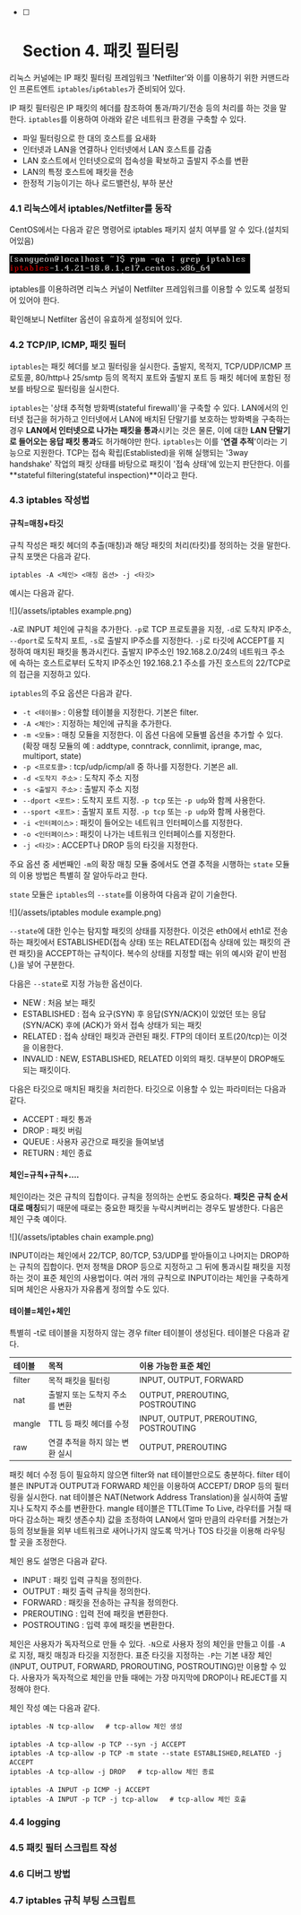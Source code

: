 * [ ] # Section 4. 패킷 필터링

리눅스 커널에는 IP 패킷 필터링 프레임워크 'Netfilter'와 이를 이용하기 위한 커맨드라인 프론트엔트 `iptables`/`ip6tables`가 준비되어 있다.

IP 패킷 필터링은 IP 패킷의 헤더를 참조하여 통과/파기/전송 등의 처리를 하는 것을 말한다. `iptables`를 이용하여 아래와 같은 네트워크 환경을 구축할 수 있다.

* 파일 필터링으로 한 대의 호스트를 요새화
* 인터넷과 LAN을 연결하나 인터넷에서 LAN 호스트를 감춤
* LAN 호스트에서 인터넷으로의 접속성을 확보하고 출발지 주소를 변환
* LAN의 특정 호스트에 패킷을 전송
* 한정적 기능이기는 하나 로드밸런싱, 부하 분산

### 4.1 리눅스에서 iptables/Netfilter를 동작

CentOS에서는 다음과 같은 명령어로 iptables 패키지 설치 여부를 알 수 있다.\(설치되어있음\)

![](/assets/iptables.png)

iptables를 이용하려면 리눅스 커널이 Netfilter 프레임워크를 이용할 수 있도록 설정되어 있어야 한다.

확인해보니 Netfilter 옵션이 유효하게 설정되어 있다.

### 4.2 TCP/IP, ICMP, 패킷 필터

`iptables`는 패킷 헤더를 보고 필터링을 실시한다. 출발지, 목적지, TCP/UDP/ICMP 프로토콜, 80/http나 25/smtp 등의 목적지 포트와 출발지 포트 등 패킷 헤더에 포함된 정보를 바탕으로 필터링을 실시한다.

`iptables`는 '상태 추적형 방화벽\(stateful firewall\)'을 구축할 수 있다. LAN에서의 인터넷 접근을 허가하고 인터넷에서 LAN에 배치된 단말기를 보호하는 방화벽을 구축하는 경우 **LAN에서 인터넷으로 나가는 패킷을 통과**시키는 것은 물론, 이에 대한 **LAN 단말기로 들어오는 응답 패킷 통과**도 허가해야만 한다. `iptables`는 이를 '**연결 추적**'이라는 기능으로 지원한다. TCP는 접속 확립\(Establisted\)을 위해 실행되는 '3way handshake' 작업의 패킷 상태를 바탕으로 패킷이 '접속 상태'에 있는지 판단한다. 이를 **stateful filtering\(stateful inspection\)**이라고 한다.

### 4.3 iptables 작성법

#### 규칙=매칭+타깃

규칙 작성은 패킷 헤더의 추출\(매칭\)과 해당 패킷의 처리\(타킷\)를 정의하는 것을 말한다. 규칙 포맷은 다음과 같다.

```
iptables -A <체인> <매칭 옵션> -j <타깃>
```

예시는 다음과 같다.

![](/assets/iptables example.png)

`-A`로 INPUT 체인에 규칙을 추가한다. `-p`로 TCP 프로토콜을 지정, `-d`로 도착지 IP주소, `--dport`로 도착지 포트, `-s`로 출발지 IP주소를 지정한다. `-j`로 타깃에 ACCEPT를 지정하여 매치된 패킷을 통과시킨다. 출발지 IP주소인 192.168.2.0/24의 네트워크 주소에 속하는 호스트로부터 도착지 IP주소인 192.168.2.1 주소를 가진 호스트의 22/TCP로의 접근을 지정하고 있다.

`iptables`의 주요 옵션은 다음과 같다.

* `-t <테이블>` : 이용할 테이블을 지정한다. 기본은 filter.
* `-A <체인>` : 지정하는 체인에 규칙을 추가한다.
* `-m <모듈>` : 매칭 모듈을 지정한다. 이 옵션 다음에 모듈별 옵션을 추가할 수 있다.\(확장 매칭 모듈의 예 : addtype, conntrack, connlimit, iprange, mac, multiport, state\)
* `-p <프로토콜>` : tcp/udp/icmp/all 중 하나를 지정한다. 기본은 all.
* `-d <도착지 주소>` : 도착지 주소 지정
* `-s <출발지 주소>` : 출발지 주소 지정
* `--dport <포트>` : 도착지 포트 지정. `-p tcp` 또는 `-p udp`와 함께 사용한다.
* `--sport <포트>` : 출발지 포트 지정. `-p tcp` 또는 `-p udp`와 함께 사용한다.
* `-i <인터페이스>` : 패킷이 들어오는 네트워크 인터페이스를 지정한다.
* `-o <인터페이스>` : 패킷이 나가는 네트워크 인터페이스를 지정한다.
* `-j <타깃>` : ACCEPT나 DROP 등의 타깃을 지정한다.

주요 옵션 중 세번째인 `-m`의 확장 매칭 모듈 중에서도 연결 추적을 시행하는 `state` 모듈의 이용 방법은 특별히 잘 알아두라고 한다.

`state` 모듈은 `iptables`의 `--state`를 이용하여 다음과 같이 기술한다.

![](/assets/iptables module example.png)

`--state`에 대한 인수는 탐지할 패킷의 상태를 지정한다. 이것은 eth0에서 eth1로 전송하는 패킷에서 ESTABLISHED\(접속 상태\) 또는 RELATED\(접속 상태에 있는 패킷의 관련 패킷\)을 ACCEPT하는 규칙이다. 복수의 상태를 지정할 때는 위의 예시와 같이 반점\(,\)을 넣어 구분한다.

다음은 `--state`로 지정 가능한 옵션이다.

* NEW : 처음 보는 패킷
* ESTABLISHED : 접속 요구\(SYN\) 후 응답\(SYN/ACK\)이 있었던 또는 응답\(SYN/ACK\) 후에 \(ACK\)가 와서 접속 상태가 되는 패킷
* RELATED : 접속 상태인 패킷과 관련된 패킷. FTP의 데이터 포트\(20/tcp\)는 이것을 이용한다.
* INVALID : NEW, ESTABLISHED, RELATED 이외의 패킷. 대부분이 DROP해도 되는 패킷이다.

다음은 타깃으로 매치된 패킷을 처리한다. 타깃으로 이용할 수 있는 파라미터는 다음과 같다.

* ACCEPT : 패킷 통과
* DROP : 패킷 버림
* QUEUE : 사용자 공간으로 패킷을 들여보냄
* RETURN : 체인 종료

#### 체인=규칙+규칙+....

체인이라는 것은 규칙의 집합이다. 규칙을 정의하는 순번도 중요하다. **패킷은 규칙 순서대로 매칭**되기 때문에 때로는 중요한 패킷을 누락시켜버리는 경우도 발생한다. 다음은 체인 구축 예이다.

![](/assets/iptables chain example.png)

INPUT이라는 체인에서 22/TCP, 80/TCP, 53/UDP를 받아들이고 나머지는 DROP하는 규칙의 집합이다. 먼저 정책을 DROP 등으로 지정하고 그 뒤에 통과시킬 패킷을 지정하는 것이 표준 체인의 사용법이다. 여러 개의 규칙으로 INPUT이라는 체인을 구축하게 되며 체인은 사용자가 자유롭게 정의할 수도 있다.

#### 테이블=체인+체인

특별히 -t로 테이블을 지정하지 않는 경우 filter 테이블이 생성된다. 테이블은 다음과 같다.

| 테이블 | 목적 | 이용 가능한 표준 체인 |
| :--- | :--- | :--- |
| filter | 목적 패킷을 필터링 | INPUT, OUTPUT, FORWARD |
| nat | 출발지 또는 도착지 주소를 변환 | OUTPUT, PREROUTING, POSTROUTING |
| mangle | TTL 등 패킷 헤더를 수정 | INPUT, OUTPUT, PREROUTING, POSTROUTING |
| raw | 연결 추적을 하지 않는 변환 실시 | OUTPUT, PREROUTING |

패킷 헤더 수정 등이 필요하지 않으면 filter와 nat 테이블만으로도 충분하다. filter 테이블은 INPUT과 OUTPUT과 FORWARD 체인을 이용하여 ACCEPT/ DROP 등의 필터링을 실시한다. nat 테이블은 NAT\(Network Address Translation\)을 실시하여 출발지나 도착지 주소를 변환한다. mangle 테이블은 TTL\(Time To Live, 라우터를 거칠 때마다 감소하는 패킷 생존수치\) 값을 조정하여 LAN에서 얼마 만큼의 라우터를 거쳤는가 등의 정보들을 외부 네트워크로 새어나가지 않도록 막거나 TOS 타깃을 이용해 라우팅할 곳을 조정한다.

체인 용도 설명은 다음과 같다.

* INPUT : 패킷 입력 규칙을 정의한다.
* OUTPUT : 패킷 출력 규칙을 정의한다.
* FORWARD : 패킷을 전송하는 규칙을 정의한다.
* PREROUTING : 입력 전에 패킷을 변환한다.
* POSTROUTING : 입력 후에 패킷을 변환한다.

체인은 사용자가 독자적으로 만들 수 있다. `-N`으로 사용자 정의 체인을 만들고 이를 `-A`로 지정, 패킷 매칭과 타깃을 지정한다. 표준 타깃을 지정하는 `-P`는 기본 내장 체인\(INPUT, OUTPUT, FORWARD, PROROUTING, POSTROUTING\)만 이용할 수 있다. 사용자가 독자적으로 체인을 만들 때에는 가장 마지막에 DROP이나 REJECT를 지정해야 한다.

체인 작성 예는 다음과 같다.

```
iptables -N tcp-allow   # tcp-allow 체인 생성

iptables -A tcp-allow -p TCP --syn -j ACCEPT
iptables -A tcp-allow -p TCP -m state --state ESTABLISHED,RELATED -j ACCEPT
iptables -A tcp-allow -j DROP   # tcp-allow 체인 종료

iptables -A INPUT -p ICMP -j ACCEPT
iptables -A INPUT -p TCP -j tcp-allow   # tcp-allow 체인 호출
```

### 4.4 logging

### 4.5 패킷 필터 스크립트 작성

### 4.6 디버그 방법

### 4.7 iptables 규칙 부팅 스크립트



